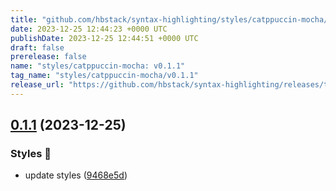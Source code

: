 ```yaml
---
title: "github.com/hbstack/syntax-highlighting/styles/catppuccin-mocha/v0.1.1"
date: 2023-12-25 12:44:23 +0000 UTC
publishDate: 2023-12-25 12:44:51 +0000 UTC
draft: false
prerelease: false
name: "styles/catppuccin-mocha: v0.1.1"
tag_name: "styles/catppuccin-mocha/v0.1.1"
release_url: "https://github.com/hbstack/syntax-highlighting/releases/tag/styles/catppuccin-mocha/v0.1.1"
---
```


## [0.1.1](https://github.com/hbstack/syntax-highlighting/compare/styles/catppuccin-mocha/v0.1.0...styles/catppuccin-mocha/v0.1.1) (2023-12-25)


### Styles 🎨

* update styles ([9468e5d](https://github.com/hbstack/syntax-highlighting/commit/9468e5d054f6c1775a1966bcf308506cebd2f804))

